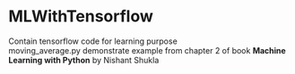 # MLWithTensorflow
Contain tensorflow code for learning purpose<br/>
moving_average.py demonstrate example from chapter 2 of book <b>Machine Learning with Python</b> by Nishant Shukla
